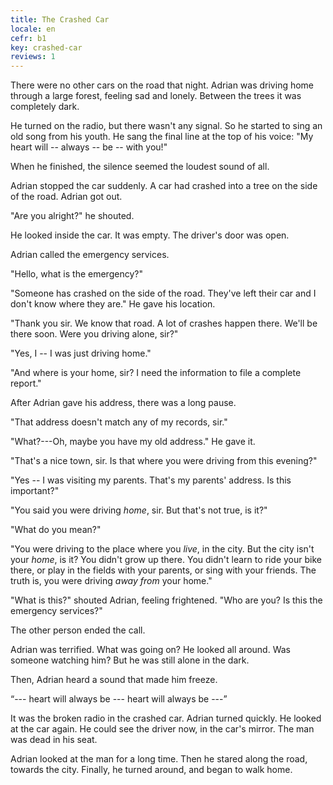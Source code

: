 ```yaml
---
title: The Crashed Car
locale: en
cefr: b1
key: crashed-car
reviews: 1
---
```


There were no other cars on the road that night. Adrian was driving home through a large forest, feeling sad and lonely. Between the trees it was completely dark.

He turned on the radio, but there wasn't any signal. So he started to sing an old song from his youth. He sang the final line at the top of his voice: "My heart will -- always -- be -- with you!"

When he finished, the silence seemed the loudest sound of all.

Adrian stopped the car suddenly. A car had crashed into a tree on the side of the road. Adrian got out.

"Are you alright?" he shouted.

He looked inside the car. It was empty. The driver's door was open.

Adrian called the emergency services.

"Hello, what is the emergency?"

"Someone has crashed on the side of the road. They've left their car and I don't know where they are." He gave his location.

"Thank you sir. We know that road. A lot of crashes happen there. We'll be there soon. Were you driving alone, sir?"

"Yes, I -- I was just driving home."

"And where is your home, sir? I need the information to file a complete report."

After Adrian gave his address, there was a long pause.

"That address doesn't match any of my records, sir."

"What?---Oh, maybe you have my old address." He gave it.

"That's a nice town, sir. Is that where you were driving from this evening?"

"Yes -- I was visiting my parents. That's my parents' address. Is this important?"

"You said you were driving *home*, sir. But that's not true, is it?"

"What do you mean?"

"You were driving to the place where you *live*, in the city. But the city isn't your *home*, is it? You didn't grow up there. You didn't learn to ride your bike there, or play in the fields with your parents, or sing with your friends. The truth is, you were driving *away from* your home."

"What is this?" shouted Adrian, feeling frightened. "Who are you? Is this the emergency services?"

The other person ended the call.

Adrian was terrified. What was going on? He looked all around. Was someone watching him? But he was still alone in the dark.

Then, Adrian heard a sound that made him freeze.

“--- heart will always be --- heart will always be ---”

It was the broken radio in the crashed car. Adrian turned quickly. He looked at the car again. He could see the driver now, in the car's mirror. The man was dead in his seat.

Adrian looked at the man for a long time. Then he stared along the road, towards the city. Finally, he turned around, and began to walk home.